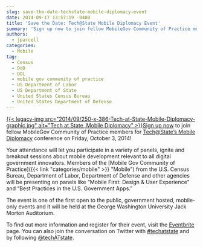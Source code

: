 ```yaml
---
slug: save-the-date-techstate-mobile-diplomacy-event
date: 2014-09-17 13:57:19 -0400
title: 'Save the Date: Tech@State Mobile Diplomacy Event'
summary: 'Sign up now to join fellow MobileGov Community of Practice members for Tech@State&#8217;s Mobile Diplomacy conference on Friday, October 3, 2014! Your attendance will let you participate in a variety of panels, ignite and breakout sessions about mobile development relevant to all digital government innovators. Members of the'
authors:
  - jparcell
categories:
  - Mobile
tag:
  - Census
  - DoD
  - DOL
  - mobile gov community of practice
  - US Department of Labor
  - US Department of State
  - United States Census Bureau
  - United States Department of Defense
---
```


[{{< legacy-img src="2014/09/250-x-386-Tech-at-State-Mobile-Diplomacy-graphic.jpg" alt="Tech at State, Mobile Diplomacy" >}}](https://s3.amazonaws.com/sitesusa/wp-content/uploads/sites/212/2014/09/600-x-927-Tech-at-State-Mobile-Diplomacy-graphic.jpg)[Sign up now](http://www.eventbrite.com/e/techstate-mobile-diplomacy-registration-13125892899?aff=gsa) to join fellow MobileGov Community of Practice members for [Tech@State&#8217;s Mobile Diplomacy](http://tech.state.gov/profiles/blogs/tech-state-mobile-diplomacy-agenda) conference on Friday, October 3, 2014!

Your attendance will let you participate in a variety of panels, ignite and breakout sessions about mobile development relevant to all digital government innovators. Members of the [Mobile Gov Community of Practice]({{< link "categories/mobile" >}} "Mobile") from the U.S. Census Bureau, Department of Labor, Department of Defense and other agencies will be presenting on panels like &#8220;Mobile First: Design & User Experience&#8221; and &#8220;Best Practices in the U.S. Government Apps.&#8221;

The event is one of the first open to the public, government hosted, mobile-only events and it will be held at the George Washington University Jack Morton Auditorium.

To find out more information and register for their event, visit the [Eventbrite](http://www.eventbrite.com/e/techstate-mobile-diplomacy-registration-13125892899?aff=gsa) page. You can also join the conversation on Twitter with [#techatstate](https://twitter.com/search?q=%23techatstate) and by following [@techATstate](https://twitter.com/techATstate).

 